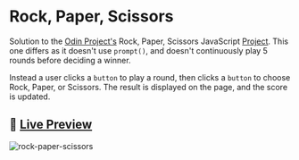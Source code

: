 # Rock, Paper, Scissors

Solution to the [Odin Project's](https://www.theodinproject.com/) Rock, Paper, Scissors JavaScript [Project](https://www.theodinproject.com/lessons/foundations-rock-paper-scissors). This one differs as it doesn't use `prompt()`, and doesn't continuously play 5 rounds before deciding a winner.

Instead a user clicks a `button` to play a round, then clicks a `button` to choose Rock, Paper, or Scissors. The result is displayed on the page, and the score is updated.

## 🚀 [Live Preview](https://not-josue.github.io/rock-paper-scissors/)

![rock-paper-scissors](https://github.com/not-josue/rock-paper-scissors/assets/129870578/9dda7421-1ae5-4de0-81ed-9f2ab57ba645)


